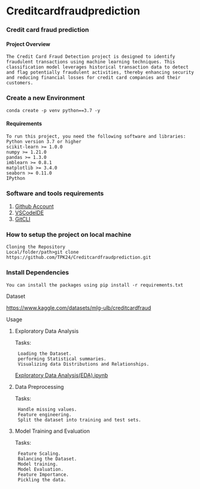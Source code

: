 # Creditcardfraudprediction

### Credit card fraud prediction

#### Project Overview
```
The Credit Card Fraud Detection project is designed to identify fraudulent transactions using machine learning techniques. This classification model leverages historical transaction data to detect and flag potentially fraudulent activities, thereby enhancing security and reducing financial losses for credit card companies and their customers.
```
### Create a new Environment

```
conda create -p venv python==3.7 -y
```
#### Requirements
```
To run this project, you need the following software and libraries:
Python version 3.7 or higher
scikit-learn >= 1.0.0
numpy >= 1.21.0
pandas >= 1.3.0
imblearn >= 0.8.1
matplotlib >= 3.4.0
seaborn >= 0.11.0
IPython
```

### Software and tools requirements

1. [Github Account](https://github.com/TPK24/Creditcardfraudprediction)
2. [VSCodeIDE](https://code.visualstudio.com/)
3. [GitCLI](https://git-scm.com/)


### How to setup the project on local machine
```
Cloning the Repository
Local/folder/path>git clone https://github.com/TPK24/Creditcardfraudprediction.git
```
### Install Dependencies
```
You can install the packages using pip install -r requirements.txt
```
Dataset

https://www.kaggle.com/datasets/mlg-ulb/creditcardfraud

Usage

1. Exploratory Data Analysis

   Tasks:

        Loading the Dataset.
        performing Statistical summaries.
        Visualizing data Distributions and Relationships.
   [Exploratory Data Analysis(EDA).ipynb](https://github.com/TPK24/Creditcardfraudprediction/edit/main/notebook)

3. Data Preprocessing

   Tasks:

        Handle missing values.
        Feature engineering.
        Split the dataset into training and test sets.

4. Model Training and Evaluation

    Tasks:

        Feature Scaling.
        Balancing the Dataset.
        Model training.
        Model Evaluation.
        Feature Importance.
        Pickling the data.
